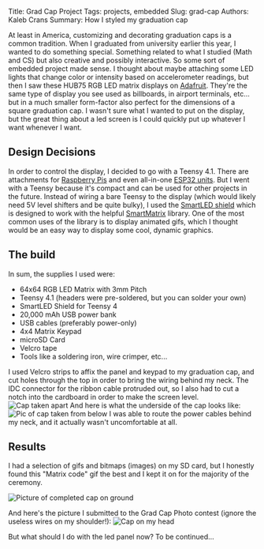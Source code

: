 Title: Grad Cap Project
Tags: projects, embedded
Slug: grad-cap
Authors: Kaleb Crans
Summary: How I styled my graduation cap

At least in America, customizing and decorating graduation caps is a common tradition. When I graduated from university earlier this year, I wanted to do something special. Something related to what I studied (Math and CS) but also creative and possibly interactive. So some sort of embedded project made sense. I thought about maybe attaching some LED lights that change color or intensity based on accelerometer readings, but then I saw these HUB75 RGB LED matrix displays on [Adafruit](https://www.adafruit.com/product/4732). They're the same type of display you see used as billboards, in airport terminals, etc... but in a much smaller form-factor also perfect for the dimensions of a square graduation cap. I wasn't sure what I wanted to put on the display, but the great thing about a led screen is I could quickly put up whatever I want whenever I want.

## Design Decisions

In order to control the display, I decided to go with a Teensy 4.1. There are attachments for [Raspberry Pis](https://www.adafruit.com/product/3211) and even all-in-one [ESP32 units](https://www.makerfabs.com/esp32-trinity.html). But I went with a Teensy because it's compact and can be used for other projects in the future. Instead of wiring a bare Teensy to the display (which would likely need 5V level shifters and be quite bulky), I used the [SmartLED shield](https://www.crowdsupply.com/pixelmatix/smartled-shield-for-teensy-4#products) which is designed to work with the helpful [SmartMatrix](https://github.com/pixelmatix/SmartMatrix/) library. One of the most common uses of the library is to display animated gifs, which I thought would be an easy way to display some cool, dynamic graphics. 

## The build
In sum, the supplies I used were:

* 64x64 RGB LED Matrix with 3mm Pitch
* Teensy 4.1 (headers were pre-soldered, but you can solder your own)
* SmartLED Shield for Teensy 4
* 20,000 mAh USB power bank
* USB cables (preferably power-only)
* 4x4 Matrix Keypad
* microSD Card
* Velcro tape
* Tools like a soldering iron, wire crimper, etc...

I used Velcro strips to affix the panel and keypad to my graduation cap, and cut holes through the top in order to bring the wiring behind my neck. The IDC connector for the ribbon cable protruded out, so I also had to cut a notch into the cardboard in order to make the screen level.
![Cap taken apart]({static}/images/cap_internals.jpg)
And here is what the underside of the cap looks like:
![Pic of cap taken from below]({static}/images/cap_from_below.jpg)
I was able to route the power cables behind my neck, and it actually wasn't uncomfortable at all.

## Results

I had a selection of gifs and bitmaps (images) on my SD card, but I honestly found this "Matrix code" gif the best and I kept it on for the majority of the ceremony.

![Picture of completed cap on ground]({static}/images/cap1.jpg)

And here's the picture I submitted to the Grad Cap Photo contest (ignore the useless wires on my shoulder!):
![Cap on my head]({static}/images/cap_on_head.jpg)

But what should I do with the led panel now? To be continued...

